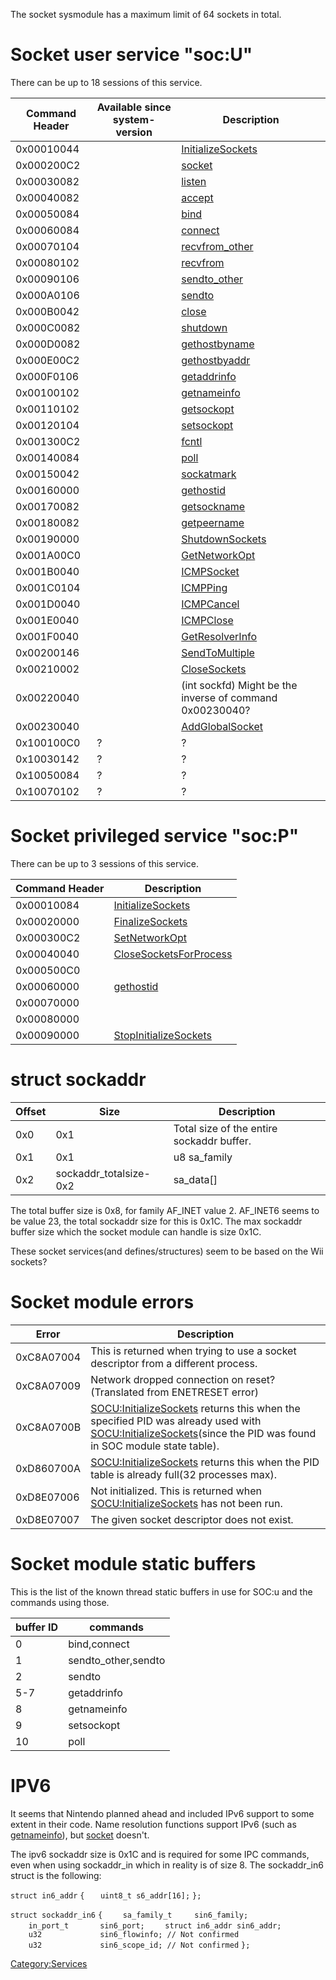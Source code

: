 The socket sysmodule has a maximum limit of 64 sockets in total.

# Socket user service "soc:U"

There can be up to 18 sessions of this service.

| Command Header | Available since system-version | Description                                              |
|----------------|--------------------------------|----------------------------------------------------------|
| 0x00010044     |                                | [InitializeSockets](SOCU:InitializeSockets "wikilink")   |
| 0x000200C2     |                                | [socket](SOCU:socket "wikilink")                         |
| 0x00030082     |                                | [listen](SOCU:listen "wikilink")                         |
| 0x00040082     |                                | [accept](SOCU:accept "wikilink")                         |
| 0x00050084     |                                | [bind](SOCU:bind "wikilink")                             |
| 0x00060084     |                                | [connect](SOCU:connect "wikilink")                       |
| 0x00070104     |                                | [recvfrom_other](SOCU:recvfrom_other "wikilink")         |
| 0x00080102     |                                | [recvfrom](SOCU:recvfrom "wikilink")                     |
| 0x00090106     |                                | [sendto_other](SOCU:sendto_other "wikilink")             |
| 0x000A0106     |                                | [sendto](SOCU:sendto "wikilink")                         |
| 0x000B0042     |                                | [close](SOCU:close "wikilink")                           |
| 0x000C0082     |                                | [shutdown](SOCU:shutdown "wikilink")                     |
| 0x000D0082     |                                | [gethostbyname](SOCU:gethostbyname "wikilink")           |
| 0x000E00C2     |                                | [gethostbyaddr](SOCU:gethostbyaddr "wikilink")           |
| 0x000F0106     |                                | [getaddrinfo](SOCU:getaddrinfo "wikilink")               |
| 0x00100102     |                                | [getnameinfo](SOCU:getnameinfo "wikilink")               |
| 0x00110102     |                                | [getsockopt](SOCU:getsockopt "wikilink")                 |
| 0x00120104     |                                | [setsockopt](SOCU:setsockopt "wikilink")                 |
| 0x001300C2     |                                | [fcntl](SOCU:fcntl "wikilink")                           |
| 0x00140084     |                                | [poll](SOCU:poll "wikilink")                             |
| 0x00150042     |                                | [sockatmark](SOCU:sockatmark "wikilink")                 |
| 0x00160000     |                                | [gethostid](SOCU:gethostid "wikilink")                   |
| 0x00170082     |                                | [getsockname](SOCU:getsockname "wikilink")               |
| 0x00180082     |                                | [getpeername](SOCU:getpeername "wikilink")               |
| 0x00190000     |                                | [ShutdownSockets](SOCU:ShutdownSockets "wikilink")       |
| 0x001A00C0     |                                | [GetNetworkOpt](SOCU:GetNetworkOpt "wikilink")           |
| 0x001B0040     |                                | [ICMPSocket](SOCU:ICMPSocket "wikilink")                 |
| 0x001C0104     |                                | [ICMPPing](SOCU:ICMPPing "wikilink")                     |
| 0x001D0040     |                                | [ICMPCancel](SOCU:ICMPCancel "wikilink")                 |
| 0x001E0040     |                                | [ICMPClose](SOCU:ICMPClose "wikilink")                   |
| 0x001F0040     |                                | [GetResolverInfo](SOCU:GetResolverInfo "wikilink")       |
| 0x00200146     |                                | [SendToMultiple](SOCU:SendToMultiple "wikilink")         |
| 0x00210002     |                                | [CloseSockets](SOCU:CloseSockets "wikilink")             |
| 0x00220040     |                                | (int sockfd) Might be the inverse of command 0x00230040? |
| 0x00230040     |                                | [AddGlobalSocket](SOCU:AddGlobalSocket "wikilink")       |
| 0x100100C0     | ?                              | ?                                                        |
| 0x10030142     | ?                              | ?                                                        |
| 0x10050084     | ?                              | ?                                                        |
| 0x10070102     | ?                              | ?                                                        |

# Socket privileged service "soc:P"

There can be up to 3 sessions of this service.

| Command Header | Description                                                      |
|----------------|------------------------------------------------------------------|
| 0x00010084     | [InitializeSockets](SOCP:InitializeSockets "wikilink")           |
| 0x00020000     | [FinalizeSockets](SOCP:FinalizeSockets "wikilink")               |
| 0x000300C2     | [SetNetworkOpt](SOCP:SetNetworkOpt "wikilink")                   |
| 0x00040040     | [CloseSocketsForProcess](SOCP:CloseSocketsForProcess "wikilink") |
| 0x000500C0     |                                                                  |
| 0x00060000     | [gethostid](SOCP:gethostid "wikilink")                           |
| 0x00070000     |                                                                  |
| 0x00080000     |                                                                  |
| 0x00090000     | [StopInitializeSockets](SOCP:StopInitializeSockets "wikilink")   |

# struct sockaddr

| Offset | Size                   | Description                               |
|--------|------------------------|-------------------------------------------|
| 0x0    | 0x1                    | Total size of the entire sockaddr buffer. |
| 0x1    | 0x1                    | u8 sa_family                              |
| 0x2    | sockaddr_totalsize-0x2 | sa_data\[\]                               |

The total buffer size is 0x8, for family AF_INET value 2. AF_INET6 seems
to be value 23, the total sockaddr size for this is 0x1C. The max
sockaddr buffer size which the socket module can handle is size 0x1C.

These socket services(and defines/structures) seem to be based on the
Wii sockets?

# Socket module errors

| Error      | Description                                                                                                                                                                                                                           |
|------------|---------------------------------------------------------------------------------------------------------------------------------------------------------------------------------------------------------------------------------------|
| 0xC8A07004 | This is returned when trying to use a socket descriptor from a different process.                                                                                                                                                     |
| 0xC8A07009 | Network dropped connection on reset? (Translated from ENETRESET error)                                                                                                                                                                |
| 0xC8A0700B | [SOCU:InitializeSockets](SOCU:InitializeSockets "wikilink") returns this when the specified PID was already used with [SOCU:InitializeSockets](SOCU:InitializeSockets "wikilink")(since the PID was found in SOC module state table). |
| 0xD860700A | [SOCU:InitializeSockets](SOCU:InitializeSockets "wikilink") returns this when the PID table is already full(32 processes max).                                                                                                        |
| 0xD8E07006 | Not initialized. This is returned when [SOCU:InitializeSockets](SOCU:InitializeSockets "wikilink") has not been run.                                                                                                                  |
| 0xD8E07007 | The given socket descriptor does not exist.                                                                                                                                                                                           |

# Socket module static buffers

This is the list of the known thread static buffers in use for SOC:u and
the commands using those.

| buffer ID | commands            |
|-----------|---------------------|
| 0         | bind,connect        |
| 1         | sendto_other,sendto |
| 2         | sendto              |
| 5-7       | getaddrinfo         |
| 8         | getnameinfo         |
| 9         | setsockopt          |
| 10        | poll                |

# IPV6

It seems that Nintendo planned ahead and included IPv6 support to some
extent in their code. Name resolution functions support IPv6 (such as
[getnameinfo](SOCU:getnameinfo "wikilink")), but
[socket](SOCU:socket "wikilink") doesn't.

The ipv6 sockaddr size is 0x1C and is required for some IPC commands,
even when using sockaddr_in which in reality is of size 8. The
sockaddr_in6 struct is the following:

`struct in6_addr`
`{`
`   uint8_t s6_addr[16];`
`};`

`struct sockaddr_in6`
`{`
`    sa_family_t     sin6_family;`
`    in_port_t       sin6_port;`
`    struct in6_addr sin6_addr;`
`    u32             sin6_flowinfo; // Not confirmed`
`    u32             sin6_scope_id; // Not confirmed`
`};`

[Category:Services](Category:Services "wikilink")